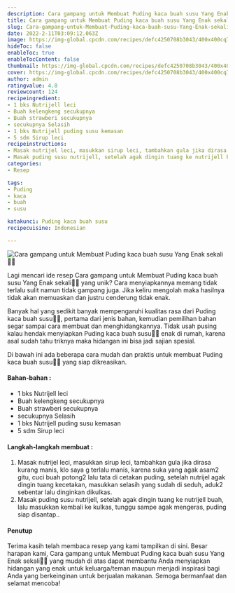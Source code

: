 ```yaml
---
description: Cara gampang untuk Membuat Puding kaca buah susu Yang Enak sekali"
title: Cara gampang untuk Membuat Puding kaca buah susu Yang Enak sekali
slug: Cara-gampang-untuk-Membuat-Puding-kaca-buah-susu-Yang-Enak-sekali
date: 2022-2-11T03:09:12.063Z
image: https://img-global.cpcdn.com/recipes/defc4250708b3043/400x400cq70/photo.jpg
hideToc: false
enableToc: true
enableTocContent: false
thumbnail: https://img-global.cpcdn.com/recipes/defc4250708b3043/400x400cq70/photo.jpg
cover: https://img-global.cpcdn.com/recipes/defc4250708b3043/400x400cq70/photo.jpg
author: admin
ratingvalue: 4.8
reviewcount: 124
recipeingredient:
- 1 bks Nutrijell leci
- Buah kelengkeng secukupnya
- Buah strawberi secukupnya
- secukupnya Selasih
- 1 bks Nutrijell puding susu kemasan
- 5 sdm Sirup leci
recipeinstructions:
- Masak nutrijel leci, masukkan sirup leci, tambahkan gula jika dirasa kurang manis, klo saya g terlalu manis, karena suka yang agak asam2 gitu, cuci buah potong2 lalu tata di cetakan puding, setelah nutrijel agak dingin tuang kecetakan, masukkan selasih yang sudah di seduh, aduk2 sebentar lalu dinginkan dikulkas.
- Masak puding susu nutrijell, setelah agak dingin tuang ke nutrijell buah, lalu masukkan kembali ke kulkas, tunggu sampe agak mengeras, puding siap disantap..
categories:
- Resep

tags:
- Puding
- kaca
- buah
- susu

katakunci: Puding kaca buah susu
recipecuisine: Indonesian

---
```


![Cara gampang untuk Membuat Puding kaca buah susu Yang Enak sekali👩‍🍳](https://img-global.cpcdn.com/recipes/defc4250708b3043/400x400cq70/photo.jpg)

Lagi mencari ide resep Cara gampang untuk Membuat Puding kaca buah susu Yang Enak sekali👩‍🍳 yang unik? Cara menyiapkannya memang tidak terlalu sulit namun tidak gampang juga. Jika keliru mengolah maka hasilnya tidak akan memuaskan dan justru cenderung tidak enak.

Banyak hal yang sedikit banyak mempengaruhi kualitas rasa dari Puding kaca buah susu👩‍🍳, pertama dari jenis bahan, kemudian pemilihan bahan segar sampai cara membuat dan menghidangkannya. Tidak usah pusing kalau hendak menyiapkan Puding kaca buah susu👩‍🍳 enak di rumah, karena asal sudah tahu triknya maka hidangan ini bisa jadi sajian spesial.

Di bawah ini ada beberapa cara mudah dan praktis untuk membuat Puding kaca buah susu👩‍🍳 yang siap dikreasikan.

<!--inarticleads1-->

#### Bahan-bahan :

- 1 bks Nutrijell leci
- Buah kelengkeng secukupnya
- Buah strawberi secukupnya
- secukupnya Selasih
- 1 bks Nutrijell puding susu kemasan
- 5 sdm Sirup leci

<!--inarticleads2-->

#### Langkah-langkah membuat :

1. Masak nutrijel leci, masukkan sirup leci, tambahkan gula jika dirasa kurang manis, klo saya g terlalu manis, karena suka yang agak asam2 gitu, cuci buah potong2 lalu tata di cetakan puding, setelah nutrijel agak dingin tuang kecetakan, masukkan selasih yang sudah di seduh, aduk2 sebentar lalu dinginkan dikulkas.
1. Masak puding susu nutrijell, setelah agak dingin tuang ke nutrijell buah, lalu masukkan kembali ke kulkas, tunggu sampe agak mengeras, puding siap disantap..

#### Penutup

Terima kasih telah membaca resep yang kami tampilkan di sini. Besar harapan kami, Cara gampang untuk Membuat Puding kaca buah susu Yang Enak sekali👩‍🍳 yang mudah di atas dapat membantu Anda menyiapkan hidangan yang enak untuk keluarga/teman maupun menjadi inspirasi bagi Anda yang berkeinginan untuk berjualan makanan. Semoga bermanfaat dan selamat mencoba!
